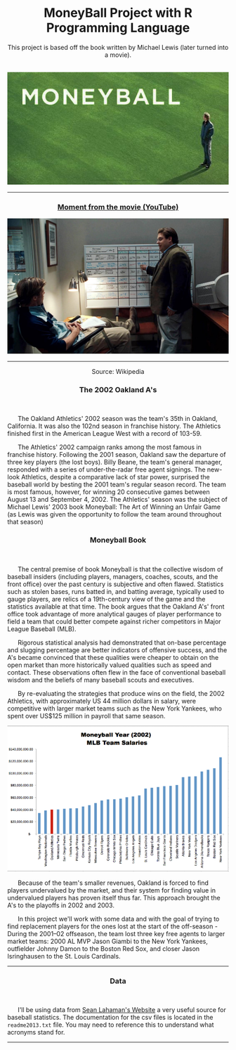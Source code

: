 <h1 align="center">MoneyBall Project with R Programming Language</h1>

<div align="center">This project is based off the book written by Michael Lewis (later turned into a movie).</div>

<br>

<p align="center">
  <img src=Images/moneyball_title.jpg>
</p>

----------------------------------------------------------------------------------------------------------------------------------------

<div align="center">
   <h3><a href='https://www.youtube.com/watch?v=yGf6LNWY9AI'>Moment from the movie (YouTube)</a></h3>
</div>

<p align="center">
  <img src=Images/Moneyball.jpg>
</p>

----------------------------------------------------------------------------------------------------------------------------------------

<div align="center">Source: Wikipedia</div>

<h3 align="center">The 2002 Oakland A's</h3>

<br>

&nbsp;&nbsp;&nbsp;&nbsp;&nbsp;&nbsp;The Oakland Athletics' 2002 season was the team's 35th in Oakland, California. It was also the 102nd season in franchise history. The Athletics finished first in the American League West with a record of 103-59.</br>

&nbsp;&nbsp;&nbsp;&nbsp;&nbsp;&nbsp;The Athletics' 2002 campaign ranks among the most famous in franchise history. Following the 2001 season, Oakland saw the departure of three key players (the lost boys). Billy Beane, the team's general manager, responded with a series of under-the-radar free agent signings. The new-look Athletics, despite a comparative lack of star power, surprised the baseball world by besting the 2001 team's regular season record. The team is most famous, however, for winning 20 consecutive games between August 13 and September 4, 2002. The Athletics' season was the subject of Michael Lewis' 2003 book Moneyball: The Art of Winning an Unfair Game (as Lewis was given the opportunity to follow the team around throughout that season)

<h3 align="center">Moneyball Book</h3>

<br>

&nbsp;&nbsp;&nbsp;&nbsp;&nbsp;&nbsp;The central premise of book Moneyball is that the collective wisdom of baseball insiders (including players, managers, coaches, scouts, and the front office) over the past century is subjective and often flawed. Statistics such as stolen bases, runs batted in, and batting average, typically used to gauge players, are relics of a 19th-century view of the game and the statistics available at that time. The book argues that the Oakland A's' front office took advantage of more analytical gauges of player performance to field a team that could better compete against richer competitors in Major League Baseball (MLB).

&nbsp;&nbsp;&nbsp;&nbsp;&nbsp;&nbsp;Rigorous statistical analysis had demonstrated that on-base percentage and slugging percentage are better indicators of offensive success, and the A's became convinced that these qualities were cheaper to obtain on the open market than more historically valued qualities such as speed and contact. These observations often flew in the face of conventional baseball wisdom and the beliefs of many baseball scouts and executives.

&nbsp;&nbsp;&nbsp;&nbsp;&nbsp;&nbsp;By re-evaluating the strategies that produce wins on the field, the 2002 Athletics, with approximately US 44 million dollars in salary, were competitive with larger market teams such as the New York Yankees, who spent over US$125 million in payroll that same season.


<p align="center">
  <img src=Images/salary.png>
</p>


&nbsp;&nbsp;&nbsp;&nbsp;&nbsp;&nbsp;Because of the team's smaller revenues, Oakland is forced to find players undervalued by the market, and their system for finding value in undervalued players has proven itself thus far. This approach brought the A's to the playoffs in 2002 and 2003.

&nbsp;&nbsp;&nbsp;&nbsp;&nbsp;&nbsp;In this project we'll work with some data and with the goal of trying to find replacement players for the ones lost at the start of the off-season - During the 2001–02 offseason, the team lost three key free agents to larger market teams: 2000 AL MVP Jason Giambi to the New York Yankees, outfielder Johnny Damon to the Boston Red Sox, and closer Jason Isringhausen to the St. Louis Cardinals.

----------------------------------------------------------------------------------------------------------------------------------------

<h3 align="center">Data</h3>

<br>

&nbsp;&nbsp;&nbsp;&nbsp;&nbsp;&nbsp;I'll be using data from [Sean Lahaman's Website](http://www.seanlahman.com/baseball-archive/statistics/) a very useful source for baseball statistics. The documentation for the csv files is located in the `readme2013.txt` file. You may need to reference this to understand what acronyms stand for.

----------------------------------------------------------------------------------------------------------------------------------------

